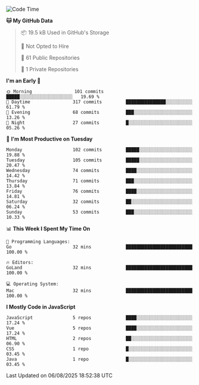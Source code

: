 <!--START_SECTION:waka-->
![Code Time](http://img.shields.io/badge/Code%20Time-1%2C484%20hrs%2023%20mins-blue)

**🐱 My GitHub Data** 

> 📦 19.5 kB Used in GitHub's Storage 
 > 
> 🚫 Not Opted to Hire
 > 
> 📜 61 Public Repositories 
 > 
> 🔑 1 Private Repositories 
 > 
**I'm an Early 🐤** 

```text
🌞 Morning                101 commits         █████░░░░░░░░░░░░░░░░░░░░   19.69 % 
🌆 Daytime                317 commits         ███████████████░░░░░░░░░░   61.79 % 
🌃 Evening                68 commits          ███░░░░░░░░░░░░░░░░░░░░░░   13.26 % 
🌙 Night                  27 commits          █░░░░░░░░░░░░░░░░░░░░░░░░   05.26 % 
```
📅 **I'm Most Productive on Tuesday** 

```text
Monday                   102 commits         █████░░░░░░░░░░░░░░░░░░░░   19.88 % 
Tuesday                  105 commits         █████░░░░░░░░░░░░░░░░░░░░   20.47 % 
Wednesday                74 commits          ████░░░░░░░░░░░░░░░░░░░░░   14.42 % 
Thursday                 71 commits          ███░░░░░░░░░░░░░░░░░░░░░░   13.84 % 
Friday                   76 commits          ████░░░░░░░░░░░░░░░░░░░░░   14.81 % 
Saturday                 32 commits          ██░░░░░░░░░░░░░░░░░░░░░░░   06.24 % 
Sunday                   53 commits          ███░░░░░░░░░░░░░░░░░░░░░░   10.33 % 
```


📊 **This Week I Spent My Time On** 

```text
💬 Programming Languages: 
Go                       32 mins             █████████████████████████   100.00 % 

🔥 Editors: 
GoLand                   32 mins             █████████████████████████   100.00 % 

💻 Operating System: 
Mac                      32 mins             █████████████████████████   100.00 % 
```

**I Mostly Code in JavaScript** 

```text
JavaScript               5 repos             ████░░░░░░░░░░░░░░░░░░░░░   17.24 % 
Vue                      5 repos             ████░░░░░░░░░░░░░░░░░░░░░   17.24 % 
HTML                     2 repos             ██░░░░░░░░░░░░░░░░░░░░░░░   06.90 % 
CSS                      1 repo              █░░░░░░░░░░░░░░░░░░░░░░░░   03.45 % 
Java                     1 repo              █░░░░░░░░░░░░░░░░░░░░░░░░   03.45 % 
```




 Last Updated on 06/08/2025 18:52:38 UTC
<!--END_SECTION:waka-->
